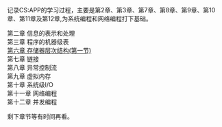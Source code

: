 记录CS:APP的学习过程，主要是第2章、第3章、第7章、第8章、第9章、第10章、第11章及第12章,为系统编程和网络编程打下基础。

第二章     信息的表示和处理  
第三章     程序的机器级表  
[第六章     存储器层次结构(第一节)](./Ch6/note.md)  
第七章     链接  
第八章     异常控制流  
第九章     虚拟内存  
第十章     系统级I/O  
第十一章   网络编程  
第十二章   并发编程  

剩下章节等有时间再看。
